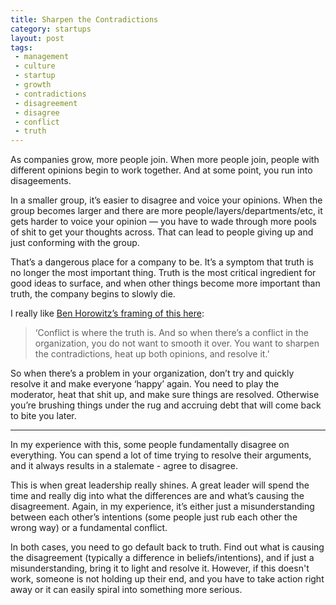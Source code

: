 ```yaml
---
title: Sharpen the Contradictions
category: startups
layout: post
tags: 
 - management
 - culture
 - startup
 - growth
 - contradictions
 - disagreement
 - disagree
 - conflict
 - truth
---
```


As companies grow, more people join. When more people join, people with different opinions begin to work together. And at some point, you run into disageements.

In a smaller group, it’s easier to disagree and voice your opinions. When the group becomes larger and there are more people/layers/departments/etc, it gets harder to voice your opinion — you have to wade through more pools of shit to get your thoughts across. That can lead to people giving up and just conforming with the group. 

That’s a dangerous place for a company to be. It’s a symptom that truth is no longer the most important thing. Truth is the most critical ingredient for good ideas to surface, and when other things become more important than truth, the company begins to slowly die. 

I really like [Ben Horowitz’s framing of this here](http://a16z.com/2015/07/11/12-things-ive-learned-from-ben-horowitz-about-management-investing-and-business/): 

> ‘Conflict is where the truth is. And so when there’s a conflict in the organization, you do not want to smooth it over. You want to sharpen the contradictions, heat up both opinions, and resolve it.’

So when there’s a problem in your organization, don’t try and quickly resolve it and make everyone ‘happy’ again. You need to play the moderator, heat that shit up, and make sure things are resolved. Otherwise you’re brushing things under the rug and accruing debt that will come back to bite you later. 

<hr>

In my experience with this, some people fundamentally disagree on everything. You can spend a lot of time trying to resolve their arguments, and it always results in a stalemate - agree to disagree. 

This is when great leadership really shines. A great leader will spend the time and really dig into what the differences are and what’s causing the disagreement. Again, in my experience, it’s either just a misunderstanding between each other’s intentions (some people just rub each other the wrong way) or a fundamental conflict. 

In both cases, you need to go default back to truth. Find out what is causing the disagreement (typically a difference in beliefs/intentions), and if just a misunderstanding, bring it to light and resolve it. However, if this doesn't work, someone is not holding up their end, and you have to take action right away or it can easily spiral into something more serious. 